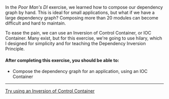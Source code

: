 In the _Poor Man's DI_ exercise, we learned how to compose our dependency graph by hand. This is ideal for small applications, but what if we have a large dependency graph? Composing more than 20 modules can become difficult and hard to maintain.

To ease the pain, we can use an Inversion of Control Container, or IOC Container. Many exist, but for this exercise, we're going to use hilary, which I designed for simplicity and for teaching the Dependency Inversion Principle.

#### After completing this exercise, you should be able to:

* Compose the dependency graph for an application, using an IOC Container

-------------------------------

[Try using an Inversion of Control Container](https://github.com/losandes/heinz-95729-materials-2017/tree/master/week-3/05-03-ioc-containers)
